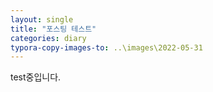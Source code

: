 ```yaml
---
layout: single
title: "포스팅 테스트"
categories: diary
typora-copy-images-to: ..\images\2022-05-31
---
```


test중입니다.